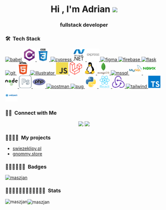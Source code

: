 <h1 align="center">Hi , I'm Adrian <img src="https://media.giphy.com/media/TEnXkcsHrP4YedChhA/giphy.gif" width="35"></h1>
<h3 align="center">fullstack developer</h3>


### 🛠 &nbsp;Tech Stack

<p align="left"> <a href="https://babeljs.io/" target="_blank" rel="noreferrer"> <img src="https://www.vectorlogo.zone/logos/babeljs/babeljs-icon.svg" alt="babel" width="40" height="40"/> </a> <a href="https://www.w3schools.com/cs/" target="_blank" rel="noreferrer"> <img src="https://raw.githubusercontent.com/devicons/devicon/master/icons/csharp/csharp-original.svg" alt="csharp" width="40" height="40"/> </a> <a href="https://www.w3schools.com/css/" target="_blank" rel="noreferrer"> <img src="https://raw.githubusercontent.com/devicons/devicon/master/icons/css3/css3-original-wordmark.svg" alt="css3" width="40" height="40"/> </a> <a href="https://www.cypress.io" target="_blank" rel="noreferrer"> <img src="https://raw.githubusercontent.com/simple-icons/simple-icons/6e46ec1fc23b60c8fd0d2f2ff46db82e16dbd75f/icons/cypress.svg" alt="cypress" width="40" height="40"/> </a> <a href="https://dotnet.microsoft.com/" target="_blank" rel="noreferrer"> <img src="https://raw.githubusercontent.com/devicons/devicon/master/icons/dot-net/dot-net-original-wordmark.svg" alt="dotnet" width="40" height="40"/> </a> <a href="https://expressjs.com" target="_blank" rel="noreferrer"> <img src="https://raw.githubusercontent.com/devicons/devicon/master/icons/express/express-original-wordmark.svg" alt="express" width="40" height="40"/> </a> <a href="https://www.figma.com/" target="_blank" rel="noreferrer"> <img src="https://www.vectorlogo.zone/logos/figma/figma-icon.svg" alt="figma" width="40" height="40"/> </a> <a href="https://firebase.google.com/" target="_blank" rel="noreferrer"> <img src="https://www.vectorlogo.zone/logos/firebase/firebase-icon.svg" alt="firebase" width="40" height="40"/> </a> <a href="https://flask.palletsprojects.com/" target="_blank" rel="noreferrer"> <img src="https://www.vectorlogo.zone/logos/pocoo_flask/pocoo_flask-icon.svg" alt="flask" width="40" height="40"/> </a> <a href="https://git-scm.com/" target="_blank" rel="noreferrer"> <img src="https://www.vectorlogo.zone/logos/git-scm/git-scm-icon.svg" alt="git" width="40" height="40"/> </a> <a href="https://www.w3.org/html/" target="_blank" rel="noreferrer"> <img src="https://raw.githubusercontent.com/devicons/devicon/master/icons/html5/html5-original-wordmark.svg" alt="html5" width="40" height="40"/> </a> <a href="https://www.adobe.com/in/products/illustrator.html" target="_blank" rel="noreferrer"> <img src="https://www.vectorlogo.zone/logos/adobe_illustrator/adobe_illustrator-icon.svg" alt="illustrator" width="40" height="40"/> </a> <a href="https://developer.mozilla.org/en-US/docs/Web/JavaScript" target="_blank" rel="noreferrer"> <img src="https://raw.githubusercontent.com/devicons/devicon/master/icons/javascript/javascript-original.svg" alt="javascript" width="40" height="40"/> </a> <a href="https://laravel.com/" target="_blank" rel="noreferrer"> <svg height="40" preserveAspectRatio="xMidYMid" viewBox="0 0 256 264" width="40" xmlns="http://www.w3.org/2000/svg"><path d="m255.855641 59.619717c.094924.3513426.144359.7135979.144359 1.0775366v56.5680914c0 1.477861-.790591 2.842804-2.072582 3.57804l-47.478632 27.335401v54.181012c0 1.474524-.783663 2.835623-2.062271 3.57804l-99.107585 57.052725c-.22685.128892-.474322.211383-.721795.29903-.092802.030934-.180448.087646-.278406.113424-.6928.182443-1.421028.182443-2.113828 0-.113425-.030934-.216538-.092802-.324808-.134047-.226849-.082491-.464011-.15467-.680549-.278407l-99.08696173-57.052725c-1.28121047-.736019-2.07258227-2.100466-2.07258227-3.57804v-169.7042732c0-.3712087.05155677-.7321061.14435896-1.0826922.03093407-.1185806.10311355-.2268498.14435897-.3454304.07733516-.2165384.14951464-.4382325.26293954-.639304.07733516-.1340476.19076006-.2423168.28356225-.3660531.11858058-.1649816.2268498-.335119.36605309-.4794779.11858058-.1185806.27325089-.2062271.4072985-.3093407.14951464-.1237362.28356225-.2577838.4536996-.3557417h.00515568l49.54605871-28.52636244c1.276705-.73465813 2.8478368-.73465813 4.1245418 0l49.5460589 28.52636244h.010311c.164982.1031135.304185.2320055.4537.350586.134047.1031136.283562.1959158.402143.3093407.144359.1495146.247472.319652.371208.4846336.087647.1237363.206228.2320055.278407.3660531.118581.2062271.185604.4227656.268095.639304.041246.1185806.113425.2268498.144359.3505861.094925.3513425.143456.7135978.144359 1.0775365v105.9955692l41.286664-23.772828v-54.1861681c0-.3608974.051557-.7269505.144359-1.0723809.03609-.1237362.103113-.2320054.144359-.350586.082491-.2165385.15467-.4382326.268095-.639304.077335-.1340476.19076-.2423168.278407-.3660531.123736-.1649817.226849-.335119.371208-.479478.118581-.1185806.268096-.2062271.402143-.3093406.15467-.1237363.288718-.2577839.4537-.3557417h.005155l49.551215-28.5263625c1.276422-.7357166 2.84812-.7357166 4.124542 0l49.546058 28.5263625c.175293.1031135.309341.2320054.464011.350586.128892.1031136.278407.1959157.396988.3093406.144358.1495147.247472.319652.371208.4846337.092802.1237363.206227.2320055.278407.3660531.11858.2010714.185604.4227655.268095.639304.046401.1185806.113425.2268498.144359.350586zm-8.115036 55.258549v-47.0403994l-17.338543 9.9813913-23.953276 13.7914367v47.0403994l41.296975-23.772828zm-49.546059 85.094454v-47.071334l-23.561445 13.456318-67.281589 38.399484v47.514722zm-189.93515099-160.1765821v160.1765821l90.83272249 52.294035v-47.504411l-47.4528538-26.855923-.015467-.010311-.0206227-.010312c-.159826-.092802-.2938736-.226849-.4433883-.340274-.1288919-.103114-.2784066-.185605-.3918315-.29903l-.0103113-.015467c-.1340476-.128892-.2268498-.288718-.3402747-.433077-.1031136-.139203-.2268498-.257783-.3093406-.402142l-.0051557-.015467c-.0928022-.154671-.1495147-.340275-.2165385-.515568-.0670238-.15467-.1546703-.299029-.1959157-.464011v-.005156c-.0515568-.195916-.0618681-.402143-.0824908-.603214-.0206228-.15467-.0618682-.309341-.0618682-.464011v-.010311-110.7491042l-23.948121-13.7965924-17.33854269-9.9710799zm45.42151689-30.90312969-41.281508 23.76251659 41.2711967 23.7625166 41.2763523-23.7676722-41.2763523-23.75736099zm21.4682402 148.29790179 23.948121-13.786281v-103.6084911l-17.3385427 9.9813912-23.9532767 13.7914367v103.6084912zm127.1750919-120.256173-41.276353 23.7625166 41.276353 23.7625166 41.271196-23.7676723zm-4.129698 54.6759576-23.953276-13.7914367-17.338543-9.9813913v47.0403994l23.948121 13.786281 17.343698 9.986547zm-94.977887 106.0058804 60.543119-34.56366 30.263825-17.271519-41.245418-23.74705-47.488943 27.340557-43.2819113 24.917388z" fill="#ff2d20"/></svg></a> 
<a href="https://www.linux.org/" target="_blank" rel="noreferrer"> <img src="https://raw.githubusercontent.com/devicons/devicon/master/icons/linux/linux-original.svg" alt="linux" width="40" height="40"/> </a> <a href="https://www.mongodb.com/" target="_blank" rel="noreferrer"> <img src="https://raw.githubusercontent.com/devicons/devicon/master/icons/mongodb/mongodb-original-wordmark.svg" alt="mongodb" width="40" height="40"/> </a> <a href="https://www.microsoft.com/en-us/sql-server" target="_blank" rel="noreferrer"> <img src="https://www.svgrepo.com/show/303229/microsoft-sql-server-logo.svg" alt="mssql" width="40" height="40"/> </a> <a href="https://www.mysql.com/" target="_blank" rel="noreferrer"> <img src="https://raw.githubusercontent.com/devicons/devicon/master/icons/mysql/mysql-original-wordmark.svg" alt="mysql" width="40" height="40"/> </a> <a href="https://www.nginx.com" target="_blank" rel="noreferrer"> <img src="https://raw.githubusercontent.com/devicons/devicon/master/icons/nginx/nginx-original.svg" alt="nginx" width="40" height="40"/> </a> <a href="https://nodejs.org" target="_blank" rel="noreferrer"> <img src="https://raw.githubusercontent.com/devicons/devicon/master/icons/nodejs/nodejs-original-wordmark.svg" alt="nodejs" width="40" height="40"/> </a> <a href="https://www.photoshop.com/en" target="_blank" rel="noreferrer"> <img src="https://raw.githubusercontent.com/devicons/devicon/master/icons/photoshop/photoshop-line.svg" alt="photoshop" width="40" height="40"/> </a> <a href="https://www.php.net" target="_blank" rel="noreferrer"> <img src="https://raw.githubusercontent.com/devicons/devicon/master/icons/php/php-original.svg" alt="php" width="40" height="40"/> </a> <a href="https://postman.com" target="_blank" rel="noreferrer"> <img src="https://www.vectorlogo.zone/logos/getpostman/getpostman-icon.svg" alt="postman" width="40" height="40"/> </a> <a href="https://pugjs.org" target="_blank" rel="noreferrer"> <img src="https://cdn.worldvectorlogo.com/logos/pug.svg" alt="pug" width="40" height="40"/> </a> <a href="https://www.python.org" target="_blank" rel="noreferrer"> <img src="https://raw.githubusercontent.com/devicons/devicon/master/icons/python/python-original.svg" alt="python" width="40" height="40"/> </a> <a href="https://reactjs.org/" target="_blank" rel="noreferrer"> <img src="https://raw.githubusercontent.com/devicons/devicon/master/icons/react/react-original-wordmark.svg" alt="react" width="40" height="40"/> </a> <a href="https://redux.js.org" target="_blank" rel="noreferrer"> <img src="https://raw.githubusercontent.com/devicons/devicon/master/icons/redux/redux-original.svg" alt="redux" width="40" height="40"/> </a> <a href="https://tailwindcss.com/" target="_blank" rel="noreferrer"> <img src="https://www.vectorlogo.zone/logos/tailwindcss/tailwindcss-icon.svg" alt="tailwind" width="40" height="40"/> </a> <a href="https://www.typescriptlang.org/" target="_blank" rel="noreferrer"> <img src="https://raw.githubusercontent.com/devicons/devicon/master/icons/typescript/typescript-original.svg" alt="typescript" width="40" height="40"/> </a> <a href="https://webpack.js.org" target="_blank" rel="noreferrer"> <img src="https://raw.githubusercontent.com/devicons/devicon/d00d0969292a6569d45b06d3f350f463a0107b0d/icons/webpack/webpack-original-wordmark.svg" alt="webpack" width="40" height="40"/> </a> </p>

  ### 🤝🏻 &nbsp;Connect with Me

<p align="center">
<a href="https://www.linkedin.com/in/adrian-rachlewicz-00b8b4255/"><img src="https://img.shields.io/badge/LinkedIn-0077B5?style=for-the-badge&logo=linkedin&logoColor=white"/></a>
<a href="mailto:ma4shitm@gmail.com"><img src="https://img.shields.io/badge/Gmail-D14836?style=for-the-badge&logo=gmail&logoColor=white
"/></a>

  ### 🤝🏻🤝🏻 &nbsp;My projects

* <a href="swiezeklipy.pl">swiezeklipy.pl</a>
* <a href="gnommy.store">gnommy.store</a>


### 🤝🏻🤝🏻🤝🏻 &nbsp;Badges
<p align="left"> <a href="https://github.com/ryo-ma/github-profile-trophy"><img src="https://github-profile-trophy.vercel.app/?username=maszjan" alt="maszjan" /></a> </p>



### 🤝🏻🤝🏻🤝🏻🤝🏻🤝🏻🤝🏻 &nbsp;Stats


<p><img align="left" src="https://github-readme-stats.vercel.app/api/top-langs?username=maszjan&show_icons=true&locale=en&layout=compact" alt="maszjan" /></p>


<p><img align="center" src="https://github-readme-streak-stats.herokuapp.com/?user=maszjan&" alt="maszjan" /></p>
